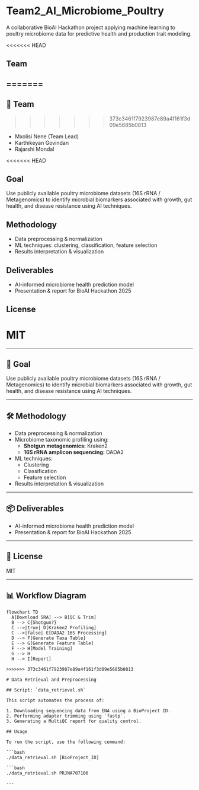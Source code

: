 # Team2_AI_Microbiome_Poultry

A collaborative BioAI Hackathon project applying machine learning to poultry microbiome data for predictive health and production trait modeling.

<<<<<<< HEAD
## Team
=======
---

## 📌 Team
>>>>>>> 373c3461f7923987e89a4f161f3d09e5685b0813
- Mxolisi Nene (Team Lead)
- Karthikeyan Govindan
- Rajarshi Mondal

<<<<<<< HEAD
## Goal
Use publicly available poultry microbiome datasets (16S rRNA / Metagenomics) to identify microbial biomarkers associated with growth, gut health, and disease resistance using AI techniques.

## Methodology
- Data preprocessing & normalization
- ML techniques: clustering, classification, feature selection
- Results interpretation & visualization

## Deliverables
- AI-informed microbiome health prediction model
- Presentation & report for BioAI Hackathon 2025

## License
MIT
=======
---

## 🎯 Goal
Use publicly available poultry microbiome datasets (16S rRNA / Metagenomics) to identify microbial biomarkers associated with growth, gut health, and disease resistance using AI techniques.

---

## 🛠️ Methodology
- Data preprocessing & normalization
- Microbiome taxonomic profiling using:
  - **Shotgun metagenomics:** Kraken2
  - **16S rRNA amplicon sequencing:** DADA2
- ML techniques:
  - Clustering
  - Classification
  - Feature selection
- Results interpretation & visualization

---

## 📦 Deliverables
- AI-informed microbiome health prediction model
- Presentation & report for BioAI Hackathon 2025

---

## 📄 License
MIT

---

## 📊 Workflow Diagram

```mermaid
flowchart TD
  A[Download SRA] --> B[QC & Trim]
  B --> C{Shotgun?}
  C -->|true| D[Kraken2 Profiling]
  C -->|false| E[DADA2 16S Processing]
  D --> F[Generate Taxa Table]
  E --> G[Generate Feature Table]
  F --> H[Model Training]
  G --> H
  H --> I[Report]

>>>>>>> 373c3461f7923987e89a4f161f3d09e5685b0813

# Data Retrieval and Preprocessing

## Script: `data_retrieval.sh`

This script automates the process of:

1. Downloading sequencing data from ENA using a BioProject ID.
2. Performing adapter trimming using `fastp`.
3. Generating a MultiQC report for quality control.

## Usage

To run the script, use the following command:

```bash
./data_retrieval.sh [BioProject_ID]

```bash 
./data_retrieval.sh PRJNA707106

---


